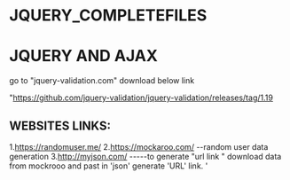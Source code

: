 # JQUERY_COMPLETEFILES
JQUERY AND AJAX
==================================================================================================================
go to "jquery-validation.com"   download below link

"https://github.com/jquery-validation/jquery-validation/releases/tag/1.19

WEBSITES LINKS:
--------------
1.https://randomuser.me/
2.https://mockaroo.com/    --random user  data generation
3.http://myjson.com/       -----to generate "url link " download data from mockrooo and past in 'json'  generate 'URL' link. 
'


